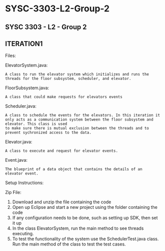 # SYSC-3303-L2-Group-2
SYSC 3303 - L2 - Group 2
------------------------
ITERATION1
------------------------

Files:

ElevatorSystem.java:

    A class to run the elevator system which initializes and runs the threads for the floor subsystem, scheduler, and elevator.
    
FloorSubsystem.java:

    A class that could make requests for elevators events
    
Scheduler.java:

    A class to schedule the events for the elevators. In this iteration it only acts as a communication system between the floor subsystem and elevator. This class is used
    to make sure there is mutual exclusion between the threads and to prevent sychronized access to the data. 
    
Elevator.java:

    A class to execute and request for elevator events.
    
Event.java:

    The blueprint of a data object that contains the details of an elevator event.
   

Setup Instructions:

Zip File:
1) Download and unzip the file containing the code
2) Open up Eclipse and start a new project using the folder containing the code
3) If any configuration needs to be done, such as setting up SDK, then set it up
4) In the class ElevatorSystem, run the main method to see threads executing. 
5) To test the functionality of the system use the SchedulerTest.java class. Run the main method of 
   the class to test the test cases. 
